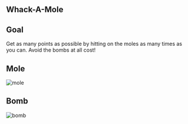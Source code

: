 ## Whack-A-Mole

## Goal
Get as many points as possible by hitting on the moles as many times as you can.
Avoid the bombs at all cost!

## Mole
![mole](https://github.com/DaveLKJ/dave_lee/assets/94274420/92894d31-32e8-4395-abb1-892d50ac36a3)

## Bomb
![bomb](https://github.com/DaveLKJ/dave_lee/assets/94274420/acb67fda-d158-45dd-8f99-9330027cc2d0)

